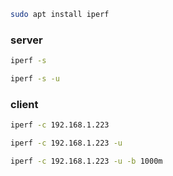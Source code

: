 ```bash
sudo apt install iperf
```

### server
```bash
iperf -s
```

```bash
iperf -s -u
```
### client
```bash
iperf -c 192.168.1.223
```

```bash
iperf -c 192.168.1.223 -u
```

```bash
iperf -c 192.168.1.223 -u -b 1000m
```



